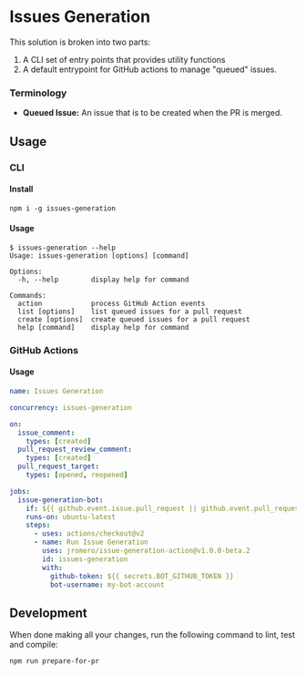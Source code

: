 #  Issues Generation

This solution is broken into two parts:

1. A CLI set of entry points that provides utility functions
2. A default entrypoint for GitHub actions to manage "queued" issues.

### Terminology

- **Queued Issue:** An issue that is to be created when the PR is merged.

## Usage

### CLI

#### Install

```shell
npm i -g issues-generation
```

#### Usage

```shell
$ issues-generation --help
Usage: issues-generation [options] [command]

Options:
  -h, --help        display help for command

Commands:
  action            process GitHub Action events
  list [options]    list queued issues for a pull request
  create [options]  create queued issues for a pull request
  help [command]    display help for command
```

### GitHub Actions

#### Usage

```yaml
name: Issues Generation

concurrency: issues-generation

on:
  issue_comment:
    types: [created]
  pull_request_review_comment:
    types: [created]
  pull_request_target:
    types: [opened, reopened]

jobs:
  issue-generation-bot:
    if: ${{ github.event.issue.pull_request || github.event.pull_request }}
    runs-on: ubuntu-latest
    steps:
      - uses: actions/checkout@v2
      - name: Run Issue Generation
        uses: jromero/issue-generation-action@v1.0.0-beta.2
        id: issues-generation
        with:
          github-token: ${{ secrets.BOT_GITHUB_TOKEN }}
          bot-username: my-bot-account

```

## Development

When done making all your changes, run the following command to lint, test and compile:

```shell
npm run prepare-for-pr
```
